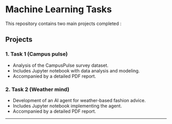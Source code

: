 
# Machine Learning Tasks

This repository contains two main projects completed :

## Projects

### 1. Task 1 (Campus pulse)
- Analysis of the CampusPulse survey dataset.
- Includes Jupyter notebook with data analysis and modeling.
- Accompanied by a detailed PDF report.


### 2. Task 2 (Weather mind)
- Development of an AI agent for weather-based fashion advice.
- Includes Jupyter notebook implementing the agent.
- Accompanied by a detailed PDF report.


---

